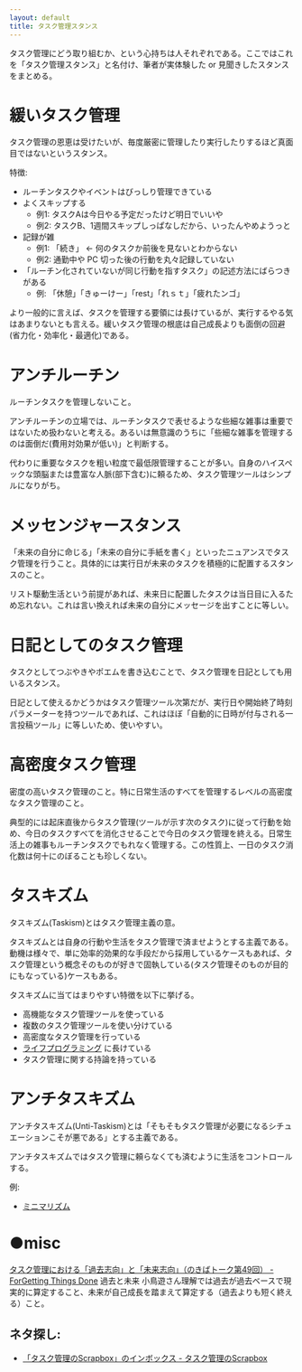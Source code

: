 ```yaml
---
layout: default
title: タスク管理スタンス
---
```


タスク管理にどう取り組むか、という心持ちは人それぞれである。ここではこれを「タスク管理スタンス」と名付け、筆者が実体験した or 見聞きしたスタンスをまとめる。

# 緩いタスク管理
タスク管理の恩恵は受けたいが、毎度厳密に管理したり実行したりするほど真面目ではないというスタンス。

特徴:

- ルーチンタスクやイベントはびっしり管理できている
- よくスキップする
  - 例1: タスクAは今日やる予定だったけど明日でいいや
  - 例2: タスクB、1週間スキップしっぱなしだから、いったんやめようっと
- 記録が雑
  - 例1: 「続き」 ← 何のタスクか前後を見ないとわからない
  - 例2: 通勤中や PC 切った後の行動を丸々記録していない
- 「ルーチン化されていないが同じ行動を指すタスク」の記述方法にばらつきがある
  - 例: 「休憩」「きゅーけー」「rest」「れｓｔ」「疲れたンゴ」

より一般的に言えば、タスクを管理する要領には長けているが、実行するやる気はあまりないとも言える。緩いタスク管理の根底は自己成長よりも面倒の回避(省力化・効率化・最適化)である。

# アンチルーチン
ルーチンタスクを管理しないこと。

アンチルーチンの立場では、ルーチンタスクで表せるような些細な雑事は重要ではないため扱わないと考える。あるいは無意識のうちに「些細な雑事を管理するのは面倒だ(費用対効果が低い)」と判断する。

代わりに重要なタスクを粗い粒度で最低限管理することが多い。自身のハイスペックな頭脳または豊富な人脈(部下含む)に頼るため、タスク管理ツールはシンプルになりがち。

# メッセンジャースタンス
「未来の自分に命じる」「未来の自分に手紙を書く」といったニュアンスでタスク管理を行うこと。具体的には実行日が未来のタスクを積極的に配置するスタンスのこと。

リスト駆動生活という前提があれば、未来日に配置したタスクは当日目に入るため忘れない。これは言い換えれば未来の自分にメッセージを出すことに等しい。

# 日記としてのタスク管理
タスクとしてつぶやきやポエムを書き込むことで、タスク管理を日記としても用いるスタンス。

日記として使えるかどうかはタスク管理ツール次第だが、実行日や開始終了時刻パラメーターを持つツールであれば、これはほぼ「自動的に日時が付与される一言投稿ツール」に等しいため、使いやすい。

# 高密度タスク管理
密度の高いタスク管理のこと。特に日常生活のすべてを管理するレベルの高密度なタスク管理のこと。

典型的には起床直後からタスク管理(ツールが示す次のタスク)に従って行動を始め、今日のタスクすべてを消化させることで今日のタスク管理を終える。日常生活上の雑事もルーチンタスクでもれなく管理する。この性質上、一日のタスク消化数は何十にのぼることも珍しくない。

# タスキズム
タスキズム(Taskism)とはタスク管理主義の意。

タスキズムとは自身の行動や生活をタスク管理で済ませようとする主義である。動機は様々で、単に効率的効果的な手段だから採用しているケースもあれば、タスク管理という概念そのものが好きで固執している(タスク管理そのものが目的にもなっている)ケースもある。

タスキズムに当てはまりやすい特徴を以下に挙げる。

- 高機能なタスク管理ツールを使っている
- 複数のタスク管理ツールを使い分けている
- 高密度なタスク管理を行っている
- [ライフプログラミング](#life_programming.md) に長けている
- タスク管理に関する持論を持っている

# アンチタスキズム
アンチタスキズム(Unti-Taskism)とは「そもそもタスク管理が必要になるシチュエーションこそが悪である」とする主義である。

アンチタスキズムではタスク管理に頼らなくても済むように生活をコントロールする。

例:

- [ミニマリズム](#minimalism.md) 

# ●misc
[タスク管理における「過去志向」と「未来志向」（のきばトーク第49回） - ForGetting Things Done](http://hochebirne.hatenablog.com/entry/2017/07/05/053000) 過去と未来 小鳥遊さん理解では過去が過去ベースで現実的に算定すること、未来が自己成長を踏まえて算定する（過去よりも短く終える）こと。

## ネタ探し:
- [「タスク管理のScrapbox」のインボックス - タスク管理のScrapbox](https://scrapbox.io/taskmanagement/%E3%80%8C%E3%82%BF%E3%82%B9%E3%82%AF%E7%AE%A1%E7%90%86%E3%81%AEScrapbox%E3%80%8D%E3%81%AE%E3%82%A4%E3%83%B3%E3%83%9C%E3%83%83%E3%82%AF%E3%82%B9)
